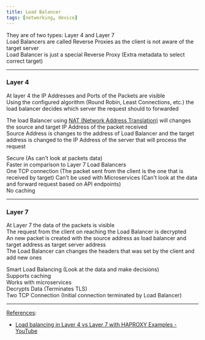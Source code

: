 ```yaml
---
title: Load Balancer
tags: [networking, device]
---
```


They are of two types: Layer 4 and Layer 7  
Load Balancers are called Reverse Proxies as the client is not aware of the target server  
Load Balancer is just a special Reverse Proxy (Extra metadata to select correct target)

---

### Layer 4

At layer 4 the IP Addresses and Ports of the Packets are visible  
Using the configured algorithm (Round Robin, Least Connections, etc.) the load balancer decides which server the request should to forwarded

The load Balancer using [NAT (Network Address Translation)](../TCP-IP%20Layers/3%20-%20Network%20%28Internet%20Layer%29%20Protocols/NAT%20%28Network%20Address%20Translation%29.md) will changes the source and target IP Address of the packet received  
Source Address is changes to the address of Load Balancer and the target address is changed to the IP Address of the server that will process the request

Secure (As can't look at packets data)  
Faster in comparison to Layer 7 Load Balancers  
One TCP connection (The packet sent from the client is the one that is received by target)
Can't be used with Microservices (Can't look at the data and forward request based on API endpoints)  
No caching 

---

### Layer 7

At Layer 7 the data of the packets is visible  
The request from the client on reaching the Load Balancer is decrypted  
An new packet is created with the source address as load balancer and target address as target server address  
The Load Balancer can changes the headers that was set by the client and add new ones

Smart Load Balancing (Look at the data and make decisions)  
Supports caching  
Works with microservices  
Decrypts Data (Terminates TLS)  
Two TCP Connection (Initial connection terminated by Load Balancer)

---

<u>References</u>:

* [Load balancing in Layer 4 vs Layer 7 with HAPROXY Examples - YouTube](https://www.youtube.com/watch?v=aKMLgFVxZYk)